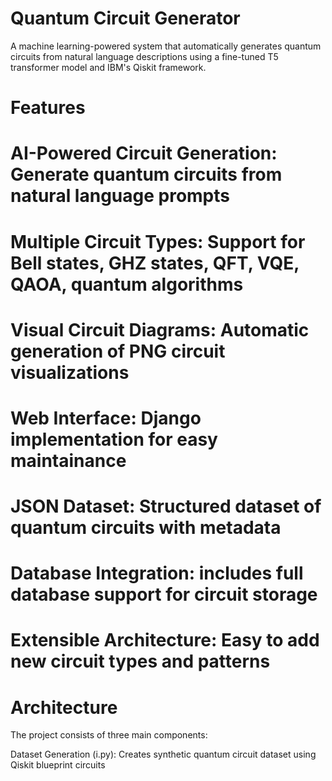 # Quantum Circuit Generator
A machine learning-powered system that automatically generates quantum circuits from natural language descriptions using a fine-tuned T5 transformer model and IBM's Qiskit framework.

# Features

# AI-Powered Circuit Generation: Generate quantum circuits from natural language prompts
# Multiple Circuit Types: Support for Bell states, GHZ states, QFT, VQE, QAOA, quantum algorithms
# Visual Circuit Diagrams: Automatic generation of PNG circuit visualizations
# Web Interface: Django implementation for easy maintainance
# JSON Dataset: Structured dataset of quantum circuits with metadata
# Database Integration: includes full database support for circuit storage
# Extensible Architecture: Easy to add new circuit types and patterns

# Architecture
The project consists of three main components:

Dataset Generation (i.py): Creates synthetic quantum circuit dataset using Qiskit blueprint circuits
